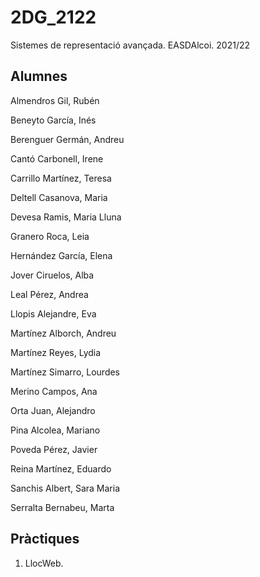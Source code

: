 # 2DG_2122
Sistemes de representació avançada. EASDAlcoi. 2021/22

## Alumnes

Almendros Gil, Rubén

Beneyto García, Inés

Berenguer Germán, Andreu

Cantó Carbonell, Irene

Carrillo Martínez, Teresa

Deltell Casanova, Maria

Devesa Ramis, Maria Lluna

Granero Roca, Leia

Hernández García, Elena

Jover Ciruelos, Alba

Leal Pérez, Andrea

Llopis Alejandre, Eva

Martínez Alborch, Andreu

Martínez Reyes, Lydia

Martínez Simarro, Lourdes

Merino Campos, Ana

Orta Juan, Alejandro

Pina Alcolea, Mariano

Poveda Pérez, Javier

Reina Martínez, Eduardo

Sanchis Albert, Sara Maria

Serralta Bernabeu, Marta

## Pràctiques

1. LlocWeb.
